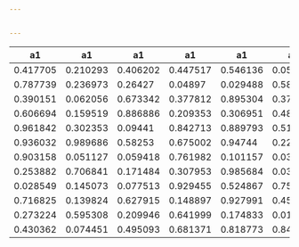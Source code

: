 ```yaml
---


---
```



<table>
<thead>
<tr>
<th>a1</th>
<th>a1</th>
<th>a1</th>
<th>a1</th>
<th>a1</th>
<th>a1</th>
<th>a1</th>
<th>a1</th>
</tr>
</thead>
<tbody>
<tr>
<td>0.417705</td>
<td>0.210293</td>
<td>0.406202</td>
<td>0.447517</td>
<td>0.546136</td>
<td>0.05921</td>
<td>0.705625</td>
<td>0.21376</td>
</tr>
<tr>
<td>0.787739</td>
<td>0.236973</td>
<td>0.26427</td>
<td>0.04897</td>
<td>0.029488</td>
<td>0.588693</td>
<td>0.021423</td>
<td>0.173249</td>
</tr>
<tr>
<td>0.390151</td>
<td>0.062056</td>
<td>0.673342</td>
<td>0.377812</td>
<td>0.895304</td>
<td>0.374069</td>
<td>0.254069</td>
<td>0.958666</td>
</tr>
<tr>
<td>0.606694</td>
<td>0.159519</td>
<td>0.886886</td>
<td>0.209353</td>
<td>0.306951</td>
<td>0.482355</td>
<td>0.145239</td>
<td>0.24114</td>
</tr>
<tr>
<td>0.961842</td>
<td>0.302353</td>
<td>0.09441</td>
<td>0.842713</td>
<td>0.889793</td>
<td>0.515041</td>
<td>0.115653</td>
<td>0.920732</td>
</tr>
<tr>
<td>0.936032</td>
<td>0.989686</td>
<td>0.58253</td>
<td>0.675002</td>
<td>0.94744</td>
<td>0.225135</td>
<td>0.717279</td>
<td>0.951425</td>
</tr>
<tr>
<td>0.903158</td>
<td>0.051127</td>
<td>0.059418</td>
<td>0.761982</td>
<td>0.101157</td>
<td>0.035923</td>
<td>0.283735</td>
<td>0.159704</td>
</tr>
<tr>
<td>0.253882</td>
<td>0.706841</td>
<td>0.171484</td>
<td>0.307953</td>
<td>0.985684</td>
<td>0.037637</td>
<td>0.126644</td>
<td>0.704296</td>
</tr>
<tr>
<td>0.028549</td>
<td>0.145073</td>
<td>0.077513</td>
<td>0.929455</td>
<td>0.524867</td>
<td>0.752035</td>
<td>0.137098</td>
<td>0.621788</td>
</tr>
<tr>
<td>0.716825</td>
<td>0.139824</td>
<td>0.627915</td>
<td>0.148897</td>
<td>0.927991</td>
<td>0.452166</td>
<td>0.436178</td>
<td>0.310476</td>
</tr>
<tr>
<td>0.273224</td>
<td>0.595308</td>
<td>0.209946</td>
<td>0.641999</td>
<td>0.174833</td>
<td>0.015368</td>
<td>0.461283</td>
<td>0.548001</td>
</tr>
<tr>
<td>0.430362</td>
<td>0.074451</td>
<td>0.495093</td>
<td>0.681371</td>
<td>0.818773</td>
<td>0.840922</td>
<td>0.243711</td>
<td>0.678889</td>
</tr>
</tbody>
</table>
